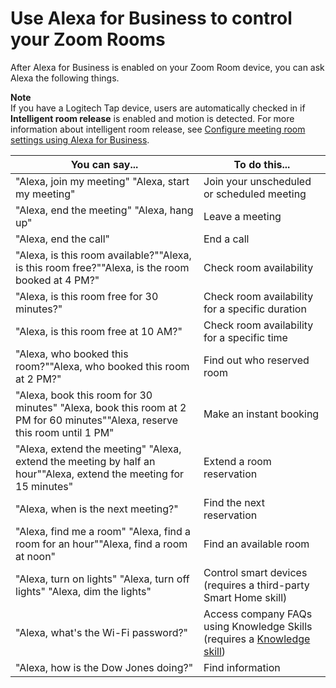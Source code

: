 # Use Alexa for Business to control your Zoom Rooms<a name="zoom-control"></a>

After Alexa for Business is enabled on your Zoom Room device, you can ask Alexa the following things\. 

**Note**  
If you have a Logitech Tap device, users are automatically checked in if **Intelligent room release** is enabled and motion is detected\. For more information about intelligent room release, see [Configure meeting room settings using Alexa for Business](room-settings.md)\.


| You can say\.\.\. | To do this\.\.\. | 
| --- | --- | 
| "Alexa, join my meeting" "Alexa, start my meeting" | Join your unscheduled or scheduled meeting | 
| "Alexa, end the meeting" "Alexa, hang up" | Leave a meeting | 
| "Alexa, end the call" | End a call | 
| "Alexa, is this room available?""Alexa, is this room free?""Alexa, is the room booked at 4 PM?"  | Check room availability | 
| "Alexa, is this room free for 30 minutes?" | Check room availability for a specific duration | 
| "Alexa, is this room free at 10 AM?" | Check room availability for a specific time | 
| "Alexa, who booked this room?""Alexa, who booked this room at 2 PM?" | Find out who reserved room  | 
| "Alexa, book this room for 30 minutes" "Alexa, book this room at 2 PM for 60 minutes""Alexa, reserve this room until 1 PM"  | Make an instant booking | 
| "Alexa, extend the meeting" "Alexa, extend the meeting by half an hour""Alexa, extend the meeting for 15 minutes"  | Extend a room reservation  | 
| "Alexa, when is the next meeting?" | Find the next reservation | 
| "Alexa, find me a room" "Alexa, find a room for an hour""Alexa, find a room at noon"  | Find an available room | 
| "Alexa, turn on lights" "Alexa, turn off lights" "Alexa, dim the lights"  | Control smart devices \(requires a third\-party Smart Home skill\) | 
| "Alexa, what's the Wi\-Fi password?"  | Access company FAQs using Knowledge Skills \(requires a [Knowledge skill](https://developer.amazon.com/en-US/docs/alexa/knowledge/understand-knowledge-skills.html)\) | 
| "Alexa, how is the Dow Jones doing?"  | Find information | 